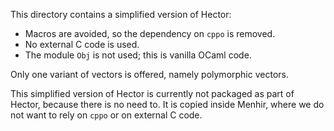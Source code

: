 This directory contains a simplified version of Hector:

* Macros are avoided, so the dependency on `cppo` is removed.
* No external C code is used.
* The module `Obj` is not used; this is vanilla OCaml code.

Only one variant of vectors is offered, namely polymorphic vectors.

This simplified version of Hector is currently not packaged as part of Hector,
because there is no need to. It is copied inside Menhir, where we do not want
to rely on `cppo` or on external C code.

